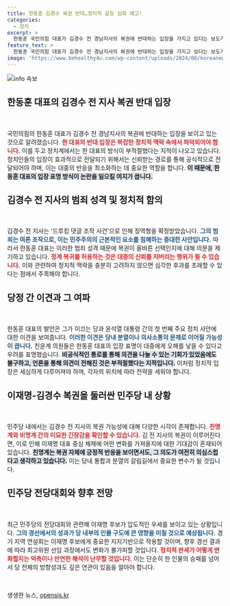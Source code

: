 ```yaml
---
title: 한동훈 김경수 복권 반대…정치적 갈등 심화 예고!
categories:
  - 정치
excerpt: >
  한동훈 국민의힘 대표가 김경수 전 경남지사의 복권에 반대하는 입장을 가지고 있다는 보도가 나왔습니다. 이로 인해 당 내부의 갈등과 정치적 해석이 쏟아지고 있어, 향후 윤석열 대통령의 결정이 주목받고 있습니다.
feature_text: >
  한동훈 국민의힘 대표가 김경수 전 경남지사의 복권에 반대하는 입장을 가지고 있다는 보도가 나왔습니다. 이로 인해 당 내부의 갈등과 정치적 해석이 쏟아지고 있어, 향후 윤석열 대통령의 결정이 주목받고 있습니다.
image: 'https://www.behealthy4u.com/wp-content/uploads/2024/06/koreanews.jpg'
---
```


<p><img src="https://www.behealthy4u.com/wp-content/uploads/2024/06/koreanews.jpg" alt="info 속보" /></p>

<h2 data-ke-size="size26">한동훈 대표의 김경수 전 지사 복권 반대 입장</h2>

<p data-ke-size="size16">&nbsp;</p>

<p>국민의힘의 한동훈 대표가 김경수 전 경남지사의 복권에 반대하는 입장을 보이고 있는 것으로 알려졌습니다. <b><span style="color: #ee2323;">한 대표의 반대 입장은 복잡한 정치적 맥락 속에서 파악되어야 합니다.</span></b> 이를 두고 정치계에서는 한 대표의 방식이 부적절했다는 지적이 나오고 있습니다. 정치인들의 입장이 효과적으로 전달되기 위해서는 신뢰받는 경로를 통해 공식적으로 전달되어야 하며, 이는 대중의 반응을 최소화하는 데 중요한 역할을 합니다. <b><span style="background-color: #21538527;">이 때문에, 한동훈 대표의 입장 표명 방식이 논란을 일으킬 여지가 큽니다.</span></b></p>

<h2 data-ke-size="size26">김경수 전 지사의 범죄 성격 및 정치적 함의</h2>

<p data-ke-size="size16">&nbsp;</p>

<p>김경수 전 지사는 '드루킹 댓글 조작 사건'으로 인해 징역형을 확정받았습니다. <b><span style="color: #1a5490;">그의 범죄는 여론 조작으로, 이는 민주주의의 근본적인 요소를 침해하는 중대한 사안입니다.</span></b> 따라서 한동훈 대표는 이러한 범죄 성격 때문에 복권이 올바른 선택인지에 대해 의문을 제기하고 있습니다. <b><span style="color: #ee2323;">정계 복귀를 허용하는 것은 대중의 신뢰를 저버리는 행위가 될 수 있습니다.</span></b> 이와 관련하여 정치적 맥락을 충분히 고려하지 않으면 심각한 후과를 초래할 수 있다는 점에서 주목해야 합니다.</p>

<h2 data-ke-size="size26">당정 간 이견과 그 여파</h2>

<p data-ke-size="size16">&nbsp;</p>

<p>한동훈 대표의 발언은 그가 이끄는 당과 윤석열 대통령 간의 첫 번째 주요 정치 사안에 대한 이견을 보여줍니다. <b><span style="color: #1a5490;">이러한 이견은 당내 분열이나 의사소통의 문제로 이어질 가능성이 큽니다.</span></b> 친윤계 의원들은 한동훈 대표의 입장 표명이 대중에게 오해를 낳을 수 있다고 우려를 표명했습니다. <b><span style="background-color: #21538527;">비공식적인 통로를 통해 의견을 나눌 수 있는 기회가 있었음에도 불구하고, 언론을 통해 의견이 전해진 것은 부적절했다는 지적입니다.</span></b> 이처럼 정치적 입장은 세심하게 다루어져야 하며, 각자의 위치에 따라 전략을 세워야 합니다.</p>

<h2 data-ke-size="size26">이재명-김경수 복권을 둘러싼 민주당 내 상황</h2>

<p data-ke-size="size16">&nbsp;</p>

<p>민주당 내에서는 김경수 전 지사의 복권 가능성에 대해 다양한 시각이 존재합니다. <b><span style="color: #ee2323;">친명계와 비명계 간의 미묘한 긴장감을 확인할 수 있습니다.</span></b> 김 전 지사의 복권이 이루어진다면, 이로 인해 이재명 대표 중심 체제에 어떤 변화를 가져올지에 대한 기대감이 혼재되어 있습니다. <b><span style="background-color: #21538527;">친명계는 복권 자체에 긍정적 반응을 보이면서도, 그 의도가 여전히 의심스럽다고 생각하고 있습니다.</span></b> 이는 당내 통합과 분열의 갈림길에서 중요한 변수가 될 것입니다.</p>

<h2 data-ke-size="size26">민주당 전당대회와 향후 전망</h2>

<p data-ke-size="size16">&nbsp;</p>

<p>최근 민주당의 전당대회와 관련해 이재명 후보가 압도적인 우세를 보이고 있는 상황입니다. <b><span style="color: #1a5490;">그의 경선에서의 성과가 당 내부의 인물 구도에 큰 영향을 미칠 것으로 예상됩니다.</span></b> 경기 지역 연설회는 이재명 후보에게 중요한 지지기반으로 작용할 것이며, 향후 경선 결과에 따라 최고위원 선임 과정에서도 변화가 불가피할 것입니다. <b><span style="color: #ee2323;">정치적 판세가 어떻게 변화할지는 억측이나 만연한 해석이 난무할 것입니다.</span></b> 이는 단순히 한 인물의 승패를 넘어서 당 전체의 방향성과도 깊은 연관이 있음을 알아야 합니다.</p>

<p data-ke-size="size16">&nbsp;</p>
생생한 뉴스, <a href="https://opensis.kr" rel="dofollow">opensis.kr</a>


